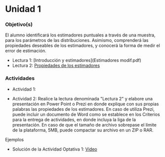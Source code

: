 # Unidad 1

### Objetivo(s)

El alumno identificará los estimadores puntuales a través de una muestra, para los parámetros de las distribuciones. Asimismo, comprenderá las propiedades deseables de los estimadores, y conocerá la forma de medir el error de estimación.

- Lectura 1: [Introducción y estimadores](Estimadores modif.pdf)
- Lectura 2: [Propiedades de los estimadores](PROPIE~1.PDF)

### Actividades
- Actividad 1: 

- Actividad 2: Realice la lectura denominada "Lectura 2" y elabore una presentación en Power Point o Prezi en donde explique con sus   propias palabras las propiedades de los estimadores. En caso de utiliza Prezi, puede incluir un documento de Word como se establece en los Criterios para la entrega de actividades, en donde incluya la liga de la presentación. En caso de que el tamaño de archivo sobrepase el límite de la plataforma, 5MB, puede compactar su archivo en un ZIP o RAR.

Ejemplos
- Solución de la Actividad Optativa 1: [Video](ActividadOptativa1Unidad1.mp4)
